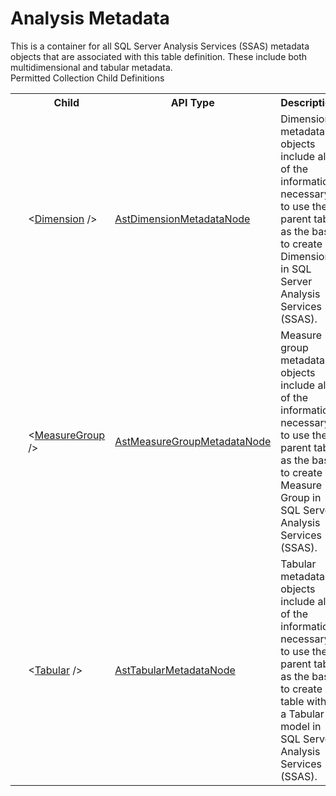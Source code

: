 # Analysis Metadata

<div class="LanguageSummary"><div class ="SummaryItem">This is a container for all SQL Server Analysis Services (SSAS) metadata objects that are associated with this table definition.  These include both multidimensional and tabular metadata.</div></div><div class="SchemaBindingGroup"><div class="SchemaBindingGroupHeader">Permitted Collection Child Definitions</div><table id="SchemaBindingList" class="SchemaBindingList"><tbody><tr><th class="SchemaBindingIconColumnHeader">&nbsp;</th><th class="SchemaBindingNameColumnHeader">Child</th><th class="SchemaBindingTypeColumnHeader">API Type</th><th class="SchemaBindingSummaryColumnHeader">Description</th></tr><tr class="cd0"><td class="SchemaBindingIcon"><div class="NotRequired" /></td><td class="SchemaBindingName"><span class="punc">&lt;</span><a href=Varigence.Languages.Biml.Dimension.AstDimensionMetadataNode.html">Dimension</a><span class="punc"> /&gt;</span></td><td class="SchemaBindingType"><a href="../api-reference/Varigence.Languages.Biml.Dimension.AstDimensionMetadataNode.html">AstDimensionMetadataNode</a></td><td class="SchemaBindingSummary">Dimension metadata objects include all of the information necessary to use the parent table as the basis to create a Dimension in SQL Server Analysis Services (SSAS).</td></tr><tr class="cd1"><td class="SchemaBindingIcon"><div class="NotRequired" /></td><td class="SchemaBindingName"><span class="punc">&lt;</span><a href=Varigence.Languages.Biml.Fact.AstMeasureGroupMetadataNode.html">MeasureGroup</a><span class="punc"> /&gt;</span></td><td class="SchemaBindingType"><a href="../api-reference/Varigence.Languages.Biml.Fact.AstMeasureGroupMetadataNode.html">AstMeasureGroupMetadataNode</a></td><td class="SchemaBindingSummary">Measure group metadata objects include all of the information necessary to use the parent table as the basis to create a Measure Group in SQL Server Analysis Services (SSAS).</td></tr><tr class="cd0"><td class="SchemaBindingIcon"><div class="NotRequired" /></td><td class="SchemaBindingName"><span class="punc">&lt;</span><a href=Varigence.Languages.Biml.Tabular.AstTabularMetadataNode.html">Tabular</a><span class="punc"> /&gt;</span></td><td class="SchemaBindingType"><a href="../api-reference/Varigence.Languages.Biml.Tabular.AstTabularMetadataNode.html">AstTabularMetadataNode</a></td><td class="SchemaBindingSummary">Tabular metadata objects include all of the information necessary to use the parent table as the basis to create a table within a Tabular model in SQL Server Analysis Services (SSAS).</td></tr></tbody></table></div>
